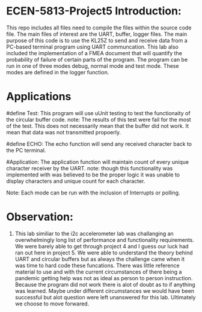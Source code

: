 # ECEN-5813-Project5 Introduction:
This repo includes all files need to compile the files within the source code file. The main files of interest are the UART, buffer, logger files. 
The main purpose of this code is to use the KL25Z to send and receive data from a PC-based terminal program using UART communcation. This lab also included the implementation of a FMEA document that will quantify the probability of failure of certain parts of the program. The program can be run in one of three modes debug, normal mode and test mode. These modes are defined in the logger function. 

# Applications
#define Test: This program will use uUnit testing to test the functionaity of the circular buffer code. 
note: The results of this test were fail for the most of the test. This does not necessarily mean that the buffer did not work. It mean that data was not transmitted propoerly. 

#define ECHO: The echo function will send any received character back to the PC terminal. 

#Application: The application function will maintain count of every unique character receiver by the UART. 
note: though this functionality was implemented with was believed to be the proper logic it was unable to display characters and unique count for each character. 

Note: Each mode can be run with the inclusion of Interrupts or polling. 

# Observation:
1. This lab similiar to the i2c accelerometer lab was challanging an overwhelmingly long list of performance and functionality requirements. We were barely able to get through project 4 and I guess our luck had ran out here in project 5. We were able to understand the theory behind UART and circular buffers but as always the challenge came when it was time to hard code these funcations. There was little reference material to use and with the current circumstances of there being a pandemic getting help was not as ideal as person to person instruction. Because the program did not work there is alot of doubt as to if anything was learned. Maybe under different circumstances we would have been successful but alot question were left unanswered for this lab. Ultimately we choose to move forwared. 
